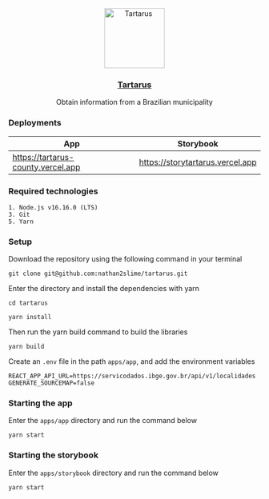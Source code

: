 <div align="center">
  <a href="#">
    <img src="https://tartarus-county.vercel.app/logo192.png" alt="Tartarus" width="120" height="120">
  </a>

  <h3 align="center">
  <a href="https://tartarus-county.vercel.app/" target="_black">Tartarus</a>
  </h3>

  <p align="center">
    Obtain information from a Brazilian municipality
  </p>
</div>

### Deployments

| App      | Storybook |
| ----------- | ----------- |
| <a href="https://tartarus-county.vercel.app/">https://tartarus-county.vercel.app</a>| <a href="https://storytartarus.vercel.app/">https://storytartarus.vercel.app</a>|




### Required technologies

```
1. Node.js v16.16.0 (LTS)
3. Git
5. Yarn
```

### Setup

Download the repository using the following command in your terminal

```
git clone git@github.com:nathan2slime/tartarus.git
```

Enter the directory and install the dependencies with yarn

```
cd tartarus
```

```
yarn install
```

Then run the yarn build command to build the libraries

```
yarn build
```

Create an `.env` file in the path `apps/app`, and add the environment variables

```
REACT_APP_API_URL=https://servicodados.ibge.gov.br/api/v1/localidades
GENERATE_SOURCEMAP=false
```

### Starting the app

Enter the `apps/app` directory and run the command below

```
yarn start
```

### Starting the storybook

Enter the `apps/storybook` directory and run the command below

```
yarn start
```
